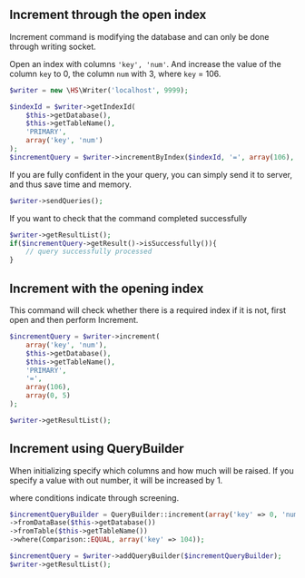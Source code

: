 Increment through the open index
------------
Increment command is modifying the database and can only be done through writing socket.

Open an index with columns `'key', 'num'`. And increase the value of the column `key` to 0, the column `num` with 3, where `key` = 106.

```php
$writer = new \HS\Writer('localhost', 9999);

$indexId = $writer->getIndexId(
    $this->getDatabase(),
    $this->getTableName(),
    'PRIMARY',
    array('key', 'num')
);
$incrementQuery = $writer->incrementByIndex($indexId, '=', array(106), array(0, 3));
```

If you are fully confident in the your query, you can simply send it to server, and thus save time and memory.

```php
$writer->sendQueries();
```

If you want to check that the command completed successfully

```php
$writer->getResultList();
if($incrementQuery->getResult()->isSuccessfully()){
    // query successfully processed
}
```

Increment with the opening index
------------
This command will check whether there is a required index if it is not, first open and then perform Increment.

```php
$incrementQuery = $writer->increment(
    array('key', 'num'),
    $this->getDatabase(),
    $this->getTableName(),
    'PRIMARY',
    '=',
    array(106),
    array(0, 5)
);

$writer->getResultList();
```

Increment using QueryBuilder
------------
When initializing specify which columns and how much will be raised. If you specify a value with out number,
it will be increased by 1.

where conditions indicate through screening.

```php
$incrementQueryBuilder = QueryBuilder::increment(array('key' => 0, 'num'))
->fromDataBase($this->getDatabase())
->fromTable($this->getTableName())
->where(Comparison::EQUAL, array('key' => 104));

$incrementQuery = $writer->addQueryBuilder($incrementQueryBuilder);
$writer->getResultList();
```